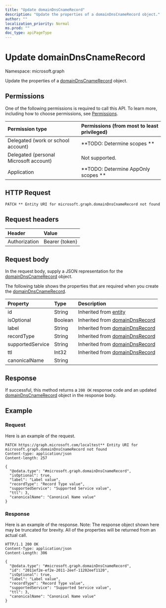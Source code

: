 ```yaml
---
title: "Update domainDnsCnameRecord"
description: "Update the properties of a domainDnsCnameRecord object."
author: ""
localization_priority: Normal
ms.prod: ""
doc_type: apiPageType
---
```


# Update domainDnsCnameRecord

Namespace: microsoft.graph

Update the properties of a [domainDnsCnameRecord](../resources/domaindnscnamerecord.md) object.

## Permissions
One of the following permissions is required to call this API. To learn more, including how to choose permissions, see [Permissions](/concepts/permissions-reference.md).

|Permission type|Permissions (from most to least privileged)|
|:---|:---|
|Delegated (work or school account)|**TODO: Determine scopes **|
|Delegated (personal Microsoft account)|Not supported.|
|Application|**TODO: Determine AppOnly scopes **|

## HTTP Request
<!-- {
  "blockType": "ignored"
}
-->
``` http
PATCH ** Entity URI for microsoft.graph.domainDnsCnameRecord not found
```

## Request headers
|Header|Value|
|:---|:---|
|Authorization|Bearer {token}|

## Request body
In the request body, supply a JSON representation for the [domainDnsCnameRecord](../resources/domaindnscnamerecord.md) object.

The following table shows the properties that are required when you create the [domainDnsCnameRecord](../resources/domaindnscnamerecord.md).

|Property|Type|Description|
|:---|:---|:---|
|id|String| Inherited from [entity](../resources/entity.md)|
|isOptional|Boolean| Inherited from [domainDnsRecord](../resources/domaindnsrecord.md)|
|label|String| Inherited from [domainDnsRecord](../resources/domaindnsrecord.md)|
|recordType|String| Inherited from [domainDnsRecord](../resources/domaindnsrecord.md)|
|supportedService|String| Inherited from [domainDnsRecord](../resources/domaindnsrecord.md)|
|ttl|Int32| Inherited from [domainDnsRecord](../resources/domaindnsrecord.md)|
|canonicalName|String||



## Response
If successful, this method returns a `200 OK` response code and an updated [domainDnsCnameRecord](../resources/domaindnscnamerecord.md) object in the response body.

## Example

### Request
Here is an example of the request.
<!-- {
  "blockType": "request",
  "name": "update_domaindnscnamerecord"
}
-->
``` http
PATCH https://graph.microsoft.com/localtest** Entity URI for microsoft.graph.domainDnsCnameRecord not found
Content-type: application/json
Content-length: 257

{
  "@odata.type": "#microsoft.graph.domainDnsCnameRecord",
  "isOptional": true,
  "label": "Label value",
  "recordType": "Record Type value",
  "supportedService": "Supported Service value",
  "ttl": 3,
  "canonicalName": "Canonical Name value"
}
```

### Response
Here is an example of the response. Note: The response object shown here may be truncated for brevity. All of the properties will be returned from an actual call.
<!-- {
  "blockType": "response",
  "truncated": true
}
-->
``` http
HTTP/1.1 200 OK
Content-Type: application/json
Content-Length: 306

{
  "@odata.type": "#microsoft.graph.domainDnsCnameRecord",
  "id": "2011ef2e-ef2e-2011-2eef-11202eef1120",
  "isOptional": true,
  "label": "Label value",
  "recordType": "Record Type value",
  "supportedService": "Supported Service value",
  "ttl": 3,
  "canonicalName": "Canonical Name value"
}
```

